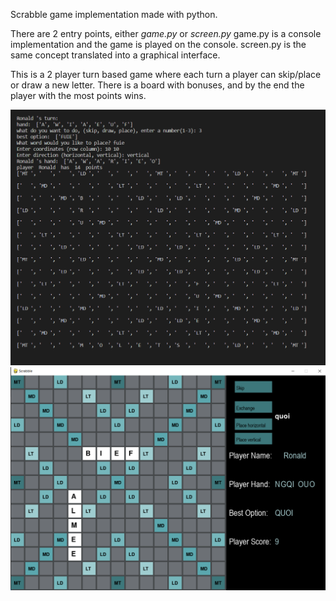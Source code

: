 Scrabble game implementation made with python.

There are 2 entry points, either _game.py_ or _screen.py_
game.py is a console implementation and the game is played on the console.
screen.py is the same concept translated into a graphical interface.

This is a 2 player turn based game where each turn a player can skip/place or draw a 
new letter. There is a board with bonuses, and by the end the player with the most 
points wins.


![Image of gameplay on console](/data/scrabble_console.png "Console gameplay")
![Image of gameplay on graphical interface](/data/scrabble_graphical.png "Graphical gameplay")